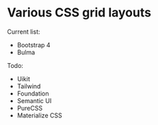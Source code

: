 # Various CSS grid layouts

Current list:
- Bootstrap 4
- Bulma

Todo:
- Uikit
- Tailwind
- Foundation
- Semantic UI
- PureCSS
- Materialize CSS
